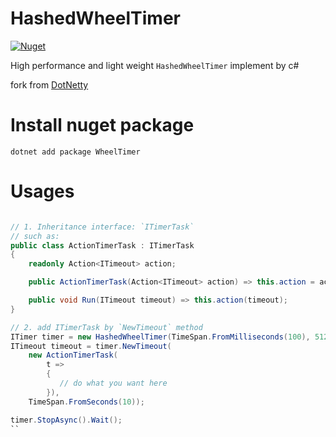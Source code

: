 # HashedWheelTimer
[![Nuget](https://img.shields.io/nuget/v/WheelTimer)](https://www.nuget.org/packages/WheelTimer/)

High performance and light weight `HashedWheelTimer` implement by c#

fork from [DotNetty](https://github.com/Azure/DotNetty/blob/dev/src/DotNetty.Common/Utilities/HashedWheelTimer.cs)

# Install nuget package
```
dotnet add package WheelTimer
```
# Usages

```c#

// 1. Inheritance interface: `ITimerTask`
// such as:
public class ActionTimerTask : ITimerTask
{
    readonly Action<ITimeout> action;

    public ActionTimerTask(Action<ITimeout> action) => this.action = action;

    public void Run(ITimeout timeout) => this.action(timeout);
}

// 2. add ITimerTask by `NewTimeout` method
ITimer timer = new HashedWheelTimer(TimeSpan.FromMilliseconds(100), 512, -1);
ITimeout timeout = timer.NewTimeout(
    new ActionTimerTask(
        t =>
        {
           // do what you want here
        }),
    TimeSpan.FromSeconds(10));

timer.StopAsync().Wait();
``
